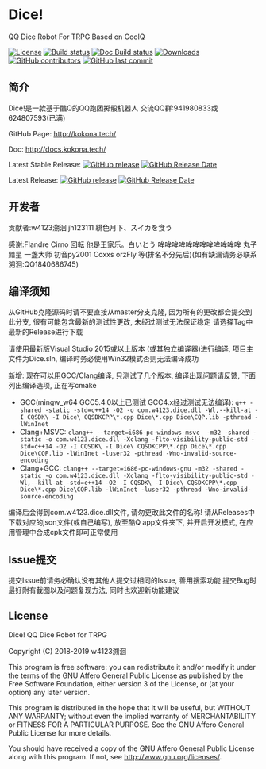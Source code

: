 ﻿# Dice!
QQ Dice Robot For TRPG Based on CoolQ 

[![License](https://img.shields.io/github/license/w4123/Dice.svg)](http://www.gnu.org/licenses)
[![Build status](https://ci.appveyor.com/api/projects/status/6qm1l31k07dst0rk?svg=true)](https://ci.appveyor.com/project/w4123/dice)
[![Doc Build status](https://readthedocs.org/projects/dice-for-qq/badge/?badge=latest)](http://docs.kokona.tech)
[![Downloads](https://img.shields.io/github/downloads/w4123/dice/total.svg)](https://github.com/w4123/Dice/releases)
[![GitHub contributors](https://img.shields.io/github/contributors/w4123/dice.svg)](https://github.com/w4123/Dice/graphs/contributors)
[![GitHub last commit](https://img.shields.io/github/last-commit/w4123/dice.svg)](https://github.com/w4123/Dice/commits)

## 简介

Dice!是一款基于酷Q的QQ跑团掷骰机器人 交流QQ群:941980833或624807593(已满)

GitHub Page: <http://kokona.tech/>

Doc: <http://docs.kokona.tech/>

Latest Stable Release: [![GitHub release](https://img.shields.io/github/release/w4123/dice.svg)](https://github.com/w4123/Dice/releases) [![GitHub Release Date](https://img.shields.io/github/release-date/w4123/dice.svg)](https://github.com/w4123/Dice/releases)

Latest Release: [![GitHub release](https://img.shields.io/github/release-pre/w4123/dice.svg)](https://github.com/w4123/Dice/releases) [![GitHub Release Date](https://img.shields.io/github/release-date-pre/w4123/dice.svg)](https://github.com/w4123/Dice/releases)

## 开发者

贡献者:w4123溯洄 jh123111 緋色月下、スイカを食う

感谢:Flandre Cirno 回転 他是王家乐。白いとう 哞哞哞哞哞哞哞哞哞哞哞哞 丸子 黯星 一盏大师 初音py2001 Coxxs orzFly 等(排名不分先后)(如有缺漏请务必联系溯洄:QQ1840686745) 

## 编译须知

从GitHub克隆源码时请不要直接从master分支克隆, 因为所有的更改都会提交到此分支, 很有可能包含最新的测试性更改, 未经过测试无法保证稳定 请选择Tag中最新的Release进行下载

请使用最新版Visual Studio 2015或以上版本 (或其独立编译器)进行编译, 项目主文件为Dice.sln, 编译时务必使用Win32模式否则无法编译成功

新增: 现在可以用GCC/Clang编译, 只测试了几个版本, 编译出现问题请反馈, 下面列出编译选项, 正在写cmake

- GCC(mingw_w64 GCC5.4.0以上已测试 GCC4.x经过测试无法编译): ` g++ -shared -static -std=c++14 -O2 -o com.w4123.dice.dll -Wl,--kill-at -I CQSDK\ -I Dice\ CQSDKCPP\*.cpp Dice\*.cpp Dice\CQP.lib -pthread -lWinInet `
- Clang+MSVC: ` clang++ --target=i686-pc-windows-msvc  -m32 -shared -static -o com.w4123.dice.dll -Xclang -flto-visibility-public-std -std=c++14 -O2 -I CQSDK\ -I Dice\ CQSDKCPP\*.cpp Dice\*.cpp Dice\CQP.lib -lWinInet -luser32 -pthread -Wno-invalid-source-encoding `
- Clang+GCC: ` clang++ --target=i686-pc-windows-gnu -m32 -shared -static -o com.w4123.dice.dll -Xclang -flto-visibility-public-std -Wl,--kill-at -std=c++14 -O2 -I CQSDK\ -I Dice\ CQSDKCPP\*.cpp Dice\*.cpp Dice\CQP.lib -lWinInet -luser32 -pthread -Wno-invalid-source-encoding  `

编译后会得到com.w4123.dice.dll文件, 请勿更改此文件的名称! 请从Releases中下载对应的json文件(或自己编写), 放至酷Q app文件夹下, 并开启开发模式, 在应用管理中合成cpk文件即可正常使用

## Issue提交

提交Issue前请务必确认没有其他人提交过相同的Issue, 善用搜索功能 提交Bug时最好附有截图以及问题复现方法, 同时也欢迎新功能建议

## License

Dice! QQ Dice Robot for TRPG

Copyright (C) 2018-2019 w4123溯洄

This program is free software: you can redistribute it and/or modify it under the terms
of the GNU Affero General Public License as published by the Free Software Foundation,
either version 3 of the License, or (at your option) any later version.

This program is distributed in the hope that it will be useful, but WITHOUT ANY WARRANTY;
without even the implied warranty of MERCHANTABILITY or FITNESS FOR A PARTICULAR PURPOSE.
See the GNU Affero General Public License for more details.

You should have received a copy of the GNU Affero General Public License along with this
program. If not, see <http://www.gnu.org/licenses/>.


